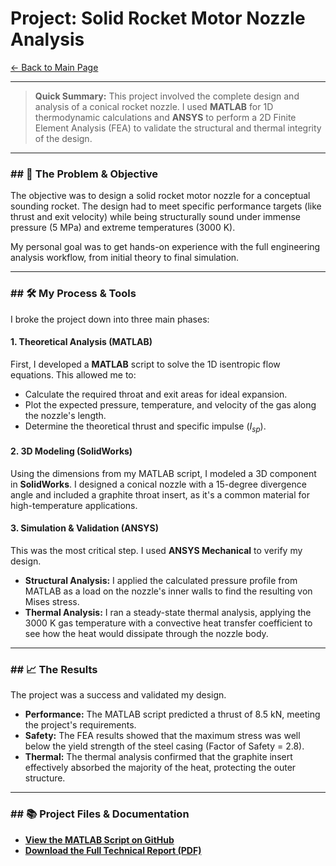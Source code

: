 # Project: Solid Rocket Motor Nozzle Analysis

[← Back to Main Page](README.md)

---

> **Quick Summary:** This project involved the complete design and analysis of a conical rocket nozzle. I used **MATLAB** for 1D thermodynamic calculations and **ANSYS** to perform a 2D Finite Element Analysis (FEA) to validate the structural and thermal integrity of the design.



---

### ## 🎯 The Problem & Objective

The objective was to design a solid rocket motor nozzle for a conceptual sounding rocket. The design had to meet specific performance targets (like thrust and exit velocity) while being structurally sound under immense pressure (5 MPa) and extreme temperatures (3000 K).

My personal goal was to get hands-on experience with the full engineering analysis workflow, from initial theory to final simulation.

---

### ## 🛠 My Process & Tools

I broke the project down into three main phases:

#### 1. Theoretical Analysis (MATLAB)

First, I developed a **MATLAB** script to solve the 1D isentropic flow equations. This allowed me to:
* Calculate the required throat and exit areas for ideal expansion.
* Plot the expected pressure, temperature, and velocity of the gas along the nozzle's length.
* Determine the theoretical thrust and specific impulse ($I_{sp}$).

#### 2. 3D Modeling (SolidWorks)

Using the dimensions from my MATLAB script, I modeled a 3D component in **SolidWorks**. I designed a conical nozzle with a 15-degree divergence angle and included a graphite throat insert, as it's a common material for high-temperature applications.

#### 3. Simulation & Validation (ANSYS)

This was the most critical step. I used **ANSYS Mechanical** to verify my design.

* **Structural Analysis:** I applied the calculated pressure profile from MATLAB as a load on the nozzle's inner walls to find the resulting von Mises stress.
* **Thermal Analysis:** I ran a steady-state thermal analysis, applying the 3000 K gas temperature with a convective heat transfer coefficient to see how the heat would dissipate through the nozzle body.

---

### ## 📈 The Results

The project was a success and validated my design.

* **Performance:** The MATLAB script predicted a thrust of 8.5 kN, meeting the project's requirements.
* **Safety:** The FEA results showed that the maximum stress was well below the yield strength of the steel casing (Factor of Safety = 2.8).
* **Thermal:** The thermal analysis confirmed that the graphite insert effectively absorbed the majority of the heat, protecting the outer structure.




---

### ## 📚 Project Files & Documentation

* **[View the MATLAB Script on GitHub](https://github.com/your-username/your-repo-name/blob/main/nozzle_analysis.m)**
* **[Download the Full Technical Report (PDF)](assets/Nozzle_Design_Report.pdf)**
